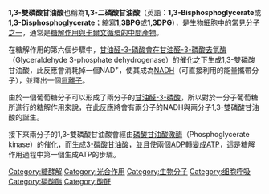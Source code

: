 **1,3-雙磷酸甘油酸**也稱為**1,3-二磷酸甘油酸**（英語：**1,3-Bisphosphoglycerate**或**1,3-Disphosphoglycerate**；縮寫**1,3BPG**或**1,3DPG**），是生物[細胞中的常見分子之一](../Page/细胞.md "wikilink")，通常是[糖解作用與](../Page/糖酵解.md "wikilink")[卡爾文循環的中間產物](../Page/卡爾文循環.md "wikilink")。

在糖解作用的第六個步驟中，[甘油醛-3-磷酸會在](../Page/甘油醛-3-磷酸.md "wikilink")[甘油醛-3-磷酸去氫酶](../Page/甘油醛-3-磷酸去氫酶.md "wikilink")（Glyceraldehyde
3-phosphate
dehydrogenase）的催化之下生成1,3-雙磷酸甘油酸，此反應會消耗掉一個NAD<sup>+</sup>，使其成為[NADH](../Page/NADH.md "wikilink")（可直接利用的能量攜帶分子），並釋出一個[氫離子](../Page/質子.md "wikilink")。

由於一個葡萄糖分子可以形成了兩分子的[甘油醛-3-磷酸](../Page/甘油醛-3-磷酸.md "wikilink")，所以對於一分子葡萄糖所進行的糖解作用來說，在此反應將會有兩分子的NADH與兩分子1,3-雙磷酸甘油酸的誕生。

接下來兩分子的1,3-雙磷酸甘油酸會經由[磷酸甘油酸激酶](../Page/磷酸甘油酸激酶.md "wikilink")（Phosphoglycerate
kinase）的催化，而生成[3-磷酸甘油酸](../Page/3-磷酸甘油酸.md "wikilink")，並且使兩個[ADP轉變成](../Page/二磷酸腺苷.md "wikilink")[ATP](../Page/三磷酸腺苷.md "wikilink")，這是糖解作用過程中第一個生成ATP的步驟。

[Category:糖酵解](https://zh.wikipedia.org/wiki/Category:糖酵解 "wikilink")
[Category:光合作用](https://zh.wikipedia.org/wiki/Category:光合作用 "wikilink")
[Category:生物分子](https://zh.wikipedia.org/wiki/Category:生物分子 "wikilink")
[Category:细胞呼吸](https://zh.wikipedia.org/wiki/Category:细胞呼吸 "wikilink")
[Category:磷酸酯](https://zh.wikipedia.org/wiki/Category:磷酸酯 "wikilink")
[Category:酸酐](https://zh.wikipedia.org/wiki/Category:酸酐 "wikilink")